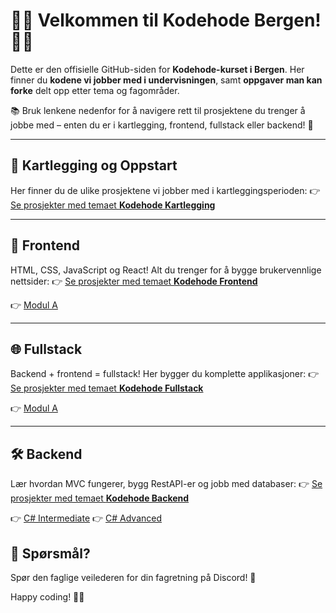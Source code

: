 # 👩‍💻 Velkommen til Kodehode Bergen! 👨‍💻

Dette er den offisielle GitHub-siden for **Kodehode-kurset i Bergen**. Her finner du **kodene vi jobber med i undervisningen**, samt **oppgaver man kan forke** delt opp etter tema og fagområder.

📚 Bruk lenkene nedenfor for å navigere rett til prosjektene du trenger å jobbe med – enten du er i kartlegging, frontend, fullstack eller backend! 💪

---

## 🧭 Kartlegging og Oppstart
Her finner du de ulike prosjektene vi jobber med i kartleggingsperioden:
👉 [Se prosjekter med temaet **Kodehode Kartlegging**](https://github.com/topics/kodehode-kartlegging)

---

## 🎨 Frontend
HTML, CSS, JavaScript og React! Alt du trenger for å bygge brukervennlige nettsider:
👉 [Se prosjekter med temaet **Kodehode Frontend**](https://github.com/topics/kodehode-frontend)

👉 [Modul A](https://github.com/topics/kodehode-modul-a)

---

## 🌐 Fullstack
Backend + frontend = fullstack! Her bygger du komplette applikasjoner:
👉 [Se prosjekter med temaet **Kodehode Fullstack**](https://github.com/topics/kodehode-fullstack)

👉 [Modul A](https://github.com/topics/kodehode-modul-a)

---

## 🛠 Backend
Lær hvordan MVC fungerer, bygg RestAPI-er og jobb med databaser:
👉 [Se prosjekter med temaet **Kodehode Backend**](https://github.com/topics/kodehode-backend)

👉 [C# Intermediate](https://github.com/topics/kodehode-c-sharp-intermediate)
👉 [C# Advanced](https://github.com/topics/kodehode-c-sharp-advanced)

## 💬 Spørsmål?
Spør den faglige veilederen for din fagretning på Discord! 🚀

Happy coding! 🧠🔥
